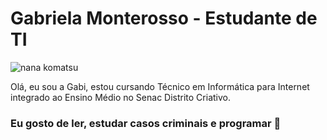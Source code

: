 <h1>Gabriela Monterosso - Estudante de TI</h1>
<img src="https://i.imgur.com/Ovd9FGr.gif" alt="nana komatsu">
<p>Olá, eu sou a Gabi, estou cursando Técnico em Informática para Internet integrado ao Ensino Médio no Senac Distrito Criativo.</p>
<h3>Eu gosto de ler, estudar casos criminais e programar 🍰</h3>
